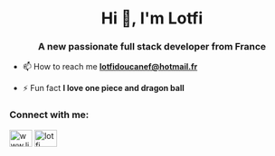 <h1 align="center">Hi 👋, I'm Lotfi</h1>
<h3 align="center">A new passionate full stack developer from France</h3>

- 📫 How to reach me **lotfidoucanef@hotmail.fr**

- ⚡ Fun fact **I love one piece and dragon ball**

<h3 align="left">Connect with me:</h3>
<p align="left">
<a href="https://linkedin.com/in/www.linkedin.com/in/lotfi-doucanef-a877781b7" target="blank"><img align="center" src="https://cdn.jsdelivr.net/npm/simple-icons@3.0.1/icons/linkedin.svg" alt="www.linkedin.com/in/lotfi-doucanef-a877781b7" height="30" width="40" /></a>
<a href="https://codesandbox.com/lotfi doucanef" target="blank"><img align="center" src="https://cdn.jsdelivr.net/npm/simple-icons@3.0.1/icons/codesandbox.svg" alt="lotfi doucanef" height="30" width="40" /></a>
</p>
